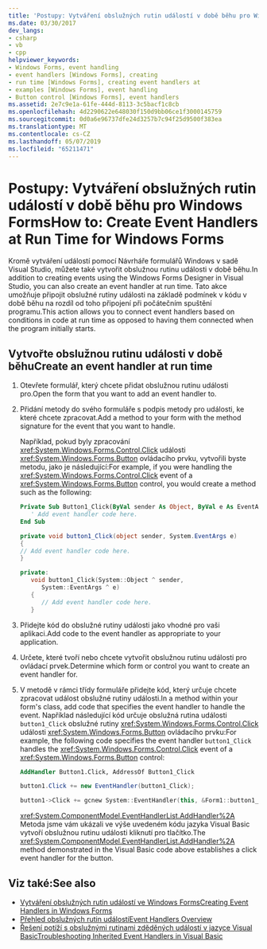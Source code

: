 ```yaml
---
title: 'Postupy: Vytváření obslužných rutin událostí v době běhu pro Windows Forms'
ms.date: 03/30/2017
dev_langs:
- csharp
- vb
- cpp
helpviewer_keywords:
- Windows Forms, event handling
- event handlers [Windows Forms], creating
- run time [Windows Forms], creating event handlers at
- examples [Windows Forms], event handling
- Button control [Windows Forms], event handlers
ms.assetid: 2e7c9e1a-61fe-444d-8113-3c5bacf1c8cb
ms.openlocfilehash: 4d2290622e648030f150d9bb06ce1f3000145759
ms.sourcegitcommit: 0d0a6e96737dfe24d3257b7c94f25d9500f383ea
ms.translationtype: MT
ms.contentlocale: cs-CZ
ms.lasthandoff: 05/07/2019
ms.locfileid: "65211471"
---
```

# <a name="how-to-create-event-handlers-at-run-time-for-windows-forms"></a><span data-ttu-id="c69ea-102">Postupy: Vytváření obslužných rutin událostí v době běhu pro Windows Forms</span><span class="sxs-lookup"><span data-stu-id="c69ea-102">How to: Create Event Handlers at Run Time for Windows Forms</span></span>

<span data-ttu-id="c69ea-103">Kromě vytváření událostí pomocí Návrháře formulářů Windows v sadě Visual Studio, můžete také vytvořit obslužnou rutinu události v době běhu.</span><span class="sxs-lookup"><span data-stu-id="c69ea-103">In addition to creating events using the Windows Forms Designer in Visual Studio, you can also create an event handler at run time.</span></span> <span data-ttu-id="c69ea-104">Tato akce umožňuje připojit obslužné rutiny události na základě podmínek v kódu v době běhu na rozdíl od toho připojení při počátečním spuštění programu.</span><span class="sxs-lookup"><span data-stu-id="c69ea-104">This action allows you to connect event handlers based on conditions in code at run time as opposed to having them connected when the program initially starts.</span></span>

## <a name="create-an-event-handler-at-run-time"></a><span data-ttu-id="c69ea-105">Vytvořte obslužnou rutinu události v době běhu</span><span class="sxs-lookup"><span data-stu-id="c69ea-105">Create an event handler at run time</span></span>

1. <span data-ttu-id="c69ea-106">Otevřete formulář, který chcete přidat obslužnou rutinu události pro.</span><span class="sxs-lookup"><span data-stu-id="c69ea-106">Open the form that you want to add an event handler to.</span></span>

2. <span data-ttu-id="c69ea-107">Přidání metody do svého formuláře s podpis metody pro události, ke které chcete zpracovat.</span><span class="sxs-lookup"><span data-stu-id="c69ea-107">Add a method to your form with the method signature for the event that you want to handle.</span></span>

     <span data-ttu-id="c69ea-108">Například, pokud byly zpracování <xref:System.Windows.Forms.Control.Click> události <xref:System.Windows.Forms.Button> ovládacího prvku, vytvořili byste metodu, jako je následující:</span><span class="sxs-lookup"><span data-stu-id="c69ea-108">For example, if you were handling the <xref:System.Windows.Forms.Control.Click> event of a <xref:System.Windows.Forms.Button> control, you would create a method such as the following:</span></span>

    ```vb
    Private Sub Button1_Click(ByVal sender As Object, ByVal e As EventArgs)
       ' Add event handler code here.
    End Sub
    ```

    ```csharp
    private void button1_Click(object sender, System.EventArgs e)
    {
    // Add event handler code here.
    }
    ```

    ```cpp
    private:
       void button1_Click(System::Object ^ sender,
          System::EventArgs ^ e)
       {
          // Add event handler code here.
       }
    ```

3. <span data-ttu-id="c69ea-109">Přidejte kód do obslužné rutiny události jako vhodné pro vaši aplikaci.</span><span class="sxs-lookup"><span data-stu-id="c69ea-109">Add code to the event handler as appropriate to your application.</span></span>

4. <span data-ttu-id="c69ea-110">Určete, které tvoří nebo chcete vytvořit obslužnou rutinu události pro ovládací prvek.</span><span class="sxs-lookup"><span data-stu-id="c69ea-110">Determine which form or control you want to create an event handler for.</span></span>

5. <span data-ttu-id="c69ea-111">V metodě v rámci třídy formuláře přidejte kód, který určuje chcete zpracovat událost obslužné rutiny události.</span><span class="sxs-lookup"><span data-stu-id="c69ea-111">In a method within your form's class, add code that specifies the event handler to handle the event.</span></span> <span data-ttu-id="c69ea-112">Například následující kód určuje obslužná rutina události `button1_Click` obslužné rutiny <xref:System.Windows.Forms.Control.Click> události <xref:System.Windows.Forms.Button> ovládacího prvku:</span><span class="sxs-lookup"><span data-stu-id="c69ea-112">For example, the following code specifies the event handler `button1_Click` handles the <xref:System.Windows.Forms.Control.Click> event of a <xref:System.Windows.Forms.Button> control:</span></span>

    ```vb
    AddHandler Button1.Click, AddressOf Button1_Click
    ```

    ```csharp
    button1.Click += new EventHandler(button1_Click);
    ```

    ```cpp
    button1->Click += gcnew System::EventHandler(this, &Form1::button1_Click);
    ```

     <span data-ttu-id="c69ea-113"><xref:System.ComponentModel.EventHandlerList.AddHandler%2A> Metoda jsme vám ukázali ve výše uvedeném kódu jazyka Visual Basic vytvoří obslužnou rutinu události kliknutí pro tlačítko.</span><span class="sxs-lookup"><span data-stu-id="c69ea-113">The <xref:System.ComponentModel.EventHandlerList.AddHandler%2A> method demonstrated in the Visual Basic code above establishes a click event handler for the button.</span></span>

## <a name="see-also"></a><span data-ttu-id="c69ea-114">Viz také:</span><span class="sxs-lookup"><span data-stu-id="c69ea-114">See also</span></span>

- [<span data-ttu-id="c69ea-115">Vytváření obslužných rutin událostí ve Windows Forms</span><span class="sxs-lookup"><span data-stu-id="c69ea-115">Creating Event Handlers in Windows Forms</span></span>](creating-event-handlers-in-windows-forms.md)
- [<span data-ttu-id="c69ea-116">Přehled obslužných rutin událostí</span><span class="sxs-lookup"><span data-stu-id="c69ea-116">Event Handlers Overview</span></span>](event-handlers-overview-windows-forms.md)
- [<span data-ttu-id="c69ea-117">Řešení potíží s obslužnými rutinami zděděných událostí v jazyce Visual Basic</span><span class="sxs-lookup"><span data-stu-id="c69ea-117">Troubleshooting Inherited Event Handlers in Visual Basic</span></span>](~/docs/visual-basic/programming-guide/language-features/events/troubleshooting-inherited-event-handlers.md)
